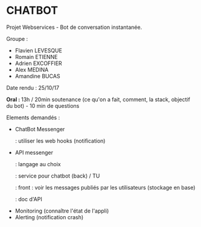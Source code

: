 # CHATBOT
Projet Webservices - Bot de conversation instantanée.

Groupe : 
- Flavien LEVESQUE
- Romain ETIENNE
- Adrien EXCOFFIER
- Alex MEDINA
- Amandine BUCAS

Date rendu : 25/10/17
<p> <B>Oral : </B> 13h / 20min soutenance (ce qu'on a fait, comment, la stack, objectif du bot) - 10 min de questions

Elements demandés : 
 - ChatBot Messenger
	 <p> : utiliser les web hooks (notification)
- API messenger
	 <p> : langage au choix
	 <p> : service pour chatbot (back) / TU
	 <p> : front : voir les messages publiés par les utilisateurs (stockage en base)
	 <p> : doc d'API
- Monitoring (connaître l'état de l'appli)
- Alerting (notification crash)
